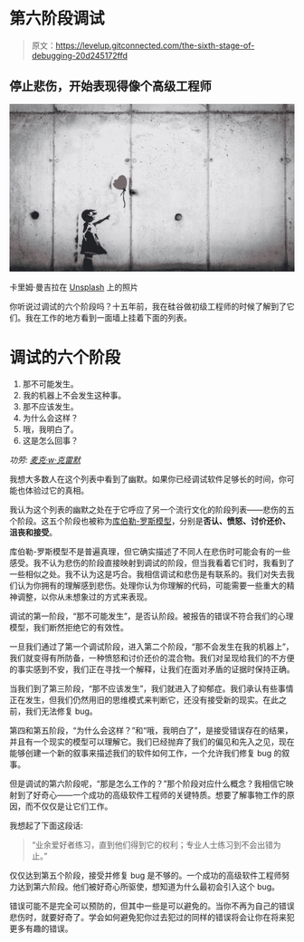 # 第六阶段调试

> 原文：<https://levelup.gitconnected.com/the-sixth-stage-of-debugging-20d245172ffd>

## 停止悲伤，开始表现得像个高级工程师

![](img/731b26681dd2cacca6fe13f1ec0cf605.png)

卡里姆·曼吉拉在 [Unsplash](https://unsplash.com?utm_source=medium&utm_medium=referral) 上的照片

你听说过调试的六个阶段吗？十五年前，我在硅谷做初级工程师的时候了解到了它们。我在工作的地方看到一面墙上挂着下面的列表。

# 调试的六个阶段

1.  那不可能发生。
2.  我的机器上不会发生这种事。
3.  那不应该发生。
4.  为什么会这样？
5.  哦，我明白了。
6.  这是怎么回事？

*功劳:* [*麦克·w·克雷默*](http://mwcremer.blogspot.com/2007/06/six-stages-of-debugging.html)

我想大多数人在这个列表中看到了幽默。如果你已经调试软件足够长的时间，你可能也体验过它的真相。

我认为这个列表的幽默之处在于它呼应了另一个流行文化的阶段列表——悲伤的五个阶段。这五个阶段也被称为[库伯勒-罗斯模型](https://en.wikipedia.org/wiki/K%C3%BCbler-Ross_model)，分别是**否认、愤怒、讨价还价、沮丧和接受**。

库伯勒-罗斯模型不是普遍真理，但它确实描述了不同人在悲伤时可能会有的一些感受。我不认为悲伤的阶段直接映射到调试的阶段，但当我看着它们时，我看到了一些相似之处。我不认为这是巧合。我相信调试和悲伤是有联系的。我们对失去我们认为你拥有的理解感到悲伤。处理你认为你理解的代码，可能需要一些重大的精神调整，以你从未想象过的方式来表现。

调试的第一阶段，“那不可能发生”，是否认阶段。被报告的错误不符合我们的心理模型，我们断然拒绝它的有效性。

一旦我们通过了第一个调试阶段，进入第二个阶段，“那不会发生在我的机器上”，我们就变得有所防备，一种愤怒和讨价还价的混合物。我们对呈现给我们的不方便的事实感到不安，我们正在寻找一个解释，让我们在面对矛盾的证据时保持正确。

当我们到了第三阶段，“那不应该发生”，我们就进入了抑郁症。我们承认有些事情正在发生，但我们仍然用旧的思维模式来判断它，还没有接受新的现实。在此之前，我们无法修复 bug。

第四和第五阶段，“为什么会这样？”和“哦，我明白了”，是接受错误存在的结果，并且有一个现实的模型可以理解它。我们已经抛弃了我们的偏见和先入之见，现在能够创建一个新的叙事来描述我们的软件如何工作，一个允许我们修复 bug 的叙事。

但是调试的第六阶段呢，“那是怎么工作的？”那个阶段对应什么概念？我相信它映射到了好奇心——一个成功的高级软件工程师的关键特质。想要了解事物工作的原因，而不仅仅是让它们工作。

我想起了下面这段话:

> “业余爱好者练习，直到他们得到它的权利；专业人士练习到不会出错为止。”

仅仅达到第五个阶段，接受并修复 bug 是不够的。一个成功的高级软件工程师努力达到第六阶段。他们被好奇心所驱使，想知道为什么最初会引入这个 bug。

错误可能不是完全可以预防的，但其中一些是可以避免的。当你不再为自己的错误悲伤时，就要好奇了。学会如何避免犯你过去犯过的同样的错误将会让你在将来犯更多有趣的错误。